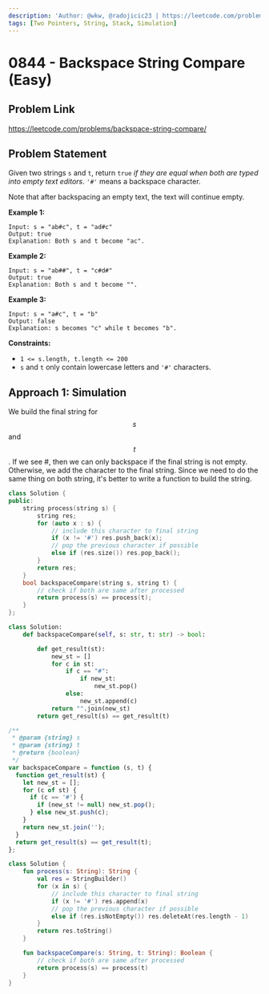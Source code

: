 ```yaml
---
description: 'Author: @wkw, @radojicic23 | https://leetcode.com/problems/backspace-string-compare/'
tags: [Two Pointers, String, Stack, Simulation]
---
```


# 0844 - Backspace String Compare (Easy)

## Problem Link

https://leetcode.com/problems/backspace-string-compare/

## Problem Statement

Given two strings `s` and `t`, return `true` _if they are equal when both are typed into empty text editors_. `'#'` means a backspace character.

Note that after backspacing an empty text, the text will continue empty.

**Example 1:**

```
Input: s = "ab#c", t = "ad#c"
Output: true
Explanation: Both s and t become "ac".
```

**Example 2:**

```
Input: s = "ab##", t = "c#d#"
Output: true
Explanation: Both s and t become "".
```

**Example 3:**

```
Input: s = "a#c", t = "b"
Output: false
Explanation: s becomes "c" while t becomes "b".
```

**Constraints:**

- `1 <= s.length, t.length <= 200`
- `s` and `t` only contain lowercase letters and `'#'` characters.

## Approach 1: Simulation

We build the final string for $$s$$ and $$t$$. If we see #, then we can only backspace if the final string is not empty. Otherwise, we add the character to the final string. Since we need to do the same thing on both string, it's better to write a function to build the string.

<Tabs>
<TabItem value="cpp" label="C++">
<SolutionAuthor name="@wkw"/>

```cpp
class Solution {
public:
    string process(string s) {
        string res;
        for (auto x : s) {
            // include this character to final string
            if (x != '#') res.push_back(x);
            // pop the previous character if possible
            else if (res.size()) res.pop_back();
        }
        return res;
    }
    bool backspaceCompare(string s, string t) {
        // check if both are same after processed
        return process(s) == process(t);
    }
};
```

</TabItem>

<TabItem value="python" label="Python">
<SolutionAuthor name="@radojicic23"/>

```python
class Solution:
    def backspaceCompare(self, s: str, t: str) -> bool:

        def get_result(st):
            new_st = []
            for c in st:
                if c == "#":
                    if new_st:
                        new_st.pop()
                else:
                    new_st.append(c)
            return "".join(new_st)
        return get_result(s) == get_result(t)
```

</TabItem>

<TabItem value="javascript" label="JavaScript">
<SolutionAuthor name="@radojicic23"/>

```javascript
/**
 * @param {string} s
 * @param {string} t
 * @return {boolean}
 */
var backspaceCompare = function (s, t) {
  function get_result(st) {
    let new_st = [];
    for (c of st) {
      if (c == '#') {
        if (new_st != null) new_st.pop();
      } else new_st.push(c);
    }
    return new_st.join('');
  }
  return get_result(s) == get_result(t);
};
```

</TabItem>

<TabItem value="kotlin" label="Kotlin">
<SolutionAuthor name="@wkw"/>

```kt
class Solution {
    fun process(s: String): String {
        val res = StringBuilder()
        for (x in s) {
            // include this character to final string
            if (x != '#') res.append(x)
            // pop the previous character if possible
            else if (res.isNotEmpty()) res.deleteAt(res.length - 1)
        }
        return res.toString()
    }

    fun backspaceCompare(s: String, t: String): Boolean {
        // check if both are same after processed
        return process(s) == process(t)
    }
}
```

</TabItem>
</Tabs>
